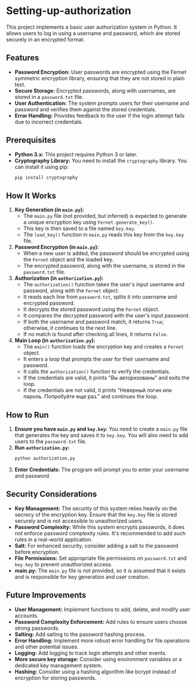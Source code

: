 # Setting-up-authorization
This project implements a basic user authorization system in Python. It allows users to log in using a username and password, which are stored securely in an encrypted format.

## Features
*   **Password Encryption:** User passwords are encrypted using the Fernet symmetric encryption library, ensuring that they are not stored in plain text.
*   **Secure Storage:** Encrypted passwords, along with usernames, are stored in a `password.txt` file.
*   **User Authentication:** The system prompts users for their username and password and verifies them against the stored credentials.
*   **Error Handling:** Provides feedback to the user if the login attempt fails due to incorrect credentials.
## Prerequisites
*   **Python 3.x:** This project requires Python 3 or later.
*   **Cryptography Library:** You need to install the `cryptography` library. You can install it using pip:
    ```bash
    pip install cryptography
    ```
## How It Works
1.  **Key Generation (in `main.py`):**
    *   The `main.py` file (not provided, but inferred) is expected to generate a unique encryption key using `Fernet.generate_key()`.
    *   This key is then saved to a file named `key.key`.
    *   The `load_key()` function in `main.py` reads this key from the `key.key` file.
2.  **Password Encryption (in `main.py`):**
    *   When a new user is added, the password should be encrypted using the `Fernet` object and the loaded key.
    *   The encrypted password, along with the username, is stored in the `password.txt` file.
3.  **Authorization (in `authorization.py`):**
    *   The `authorization()` function takes the user's input username and password, along with the `Fernet` object.
    *   It reads each line from `password.txt`, splits it into username and encrypted password.
    *   It decrypts the stored password using the `Fernet` object.
    *   It compares the decrypted password with the user's input password.
    *   If both the username and password match, it returns `True`; otherwise, it continues to the next line.
    *   If no match is found after checking all lines, it returns `False`.
4.  **Main Loop (in `authorization.py`):**
    *   The `main()` function loads the encryption key and creates a `Fernet` object.
    *   It enters a loop that prompts the user for their username and password.
    *   It calls the `authorization()` function to verify the credentials.
    *   If the credentials are valid, it prints "Вы авторизованы" and exits the loop.
    *   If the credentials are not valid, it prints "Неверный логин или пароль. Попробуйте еще раз." and continues the loop.
## How to Run
1.  **Ensure you have `main.py` and `key.key`:** You need to create a `main.py` file that generates the key and saves it to `key.key`. You will also need to add users to the `password.txt` file.
2.  **Run `authorization.py`:**
    ```bash
    python authorization.py
    ```
3.  **Enter Credentials:** The program will prompt you to enter your username and password.
## Security Considerations
*   **Key Management:** The security of this system relies heavily on the secrecy of the encryption key. Ensure that the `key.key` file is stored securely and is not accessible to unauthorized users.
*   **Password Complexity:** While this system encrypts passwords, it does not enforce password complexity rules. It's recommended to add such rules in a real-world application.
*   **Salt:** For enhanced security, consider adding a salt to the password before encryption.
*   **File Permissions:** Set appropriate file permissions on `password.txt` and `key.key` to prevent unauthorized access.
* **main.py:** The `main.py` file is not provided, so it is assumed that it exists and is responsible for key generation and user creation.
## Future Improvements
*   **User Management:** Implement functions to add, delete, and modify user accounts.
*   **Password Complexity Enforcement:** Add rules to ensure users choose strong passwords.
*   **Salting:** Add salting to the password hashing process.
*   **Error Handling:** Implement more robust error handling for file operations and other potential issues.
*   **Logging:** Add logging to track login attempts and other events.
* **More secure key storage:** Consider using environment variables or a dedicated key management system.
* **Hashing:** Consider using a hashing algorithm like bcrypt instead of encryption for storing passwords.
